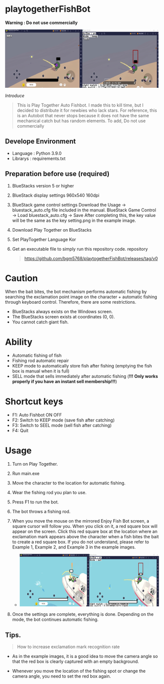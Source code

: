# playtogetherFishBot
**Warning : Do not use commercially**

<img src="https://github.com/bgm5768/playtogetherFishBot/blob/main/usage/%EC%98%88%EC%8B%9C%EC%9D%B4%EB%AF%B8%EC%A7%80/%EC%98%88%EC%8B%9C1.png">

*Introduce*

> This is Play Together Auto Fishbot.
I made this to kill time, but I decided to distribute it for newbies who lack stars.
For reference, this is an Autobot that never stops because it does not have the same mechanical catch but has random elements. To add, Do not use commercially

## Develope Environment
* Language : Python 3.9.0
* Librarys : requirements.txt

## Preparation before use (required) ##
1. BlueStacks version 5 or higher
  
2. BlueStack display settings
  960x540
  160dpi

3. BlueStack game control settings
  Download the Usage -> bluestack_auto.cfg file included in the manual.
  BlueStack Game Control -> Load bluestack_auto.cfg -> Save
  After completing this, the key value will be the same as the key setting.png in the example image.

4. Download Play Together on BlueStacks

5. Set PlayTogether Language Kor

6. Get an executable file to simply run this repository code. repository
   > https://github.com/bgm5768/playtogetherFishBot/releases/tag/v0

# Caution
When the bait bites, the bot mechanism performs automatic fishing by searching the exclamation point image on the character + automatic fishing through keyboard control.
Therefore, there are some restrictions.

- BlueStacks always exists on the Windows screen.
- The BlueStacks screen exists at coordinates (0, 0).
- You cannot catch giant fish.

# Ability
- Automatic fishing of fish
- Fishing rod automatic repair
- KEEP mode to automatically store fish after fishing (emptying the fish box is manual when it is full)
- SELL mode that sells immediately after automatic fishing (**!!! Only works properly if you have an instant sell membership!!!**)

# Shortcut keys
- F1: Auto Fishbot ON OFF
- F2: Switch to KEEP mode (save fish after catching)
- F3: Switch to SEEL mode (sell fish after catching)
- F4: Quit

# Usage
1. Turn on Play Together.

2. Run main.exe

3. Move the character to the location for automatic fishing.

4. Wear the fishing rod you plan to use.

5. Press F1 to run the bot.

6. The bot throws a fishing rod.

7. When you move the mouse on the mirrored Enjoy Fish Bot screen, a square cursor will follow you. When you click on it, a red square box will appear on the screen.
   Click this red square box at the location where an exclamation mark appears above the character when a fish bites the bait to create a red square box.
   If you do not understand, please refer to Example 1, Example 2, and Example 3 in the example images.

   * <img src="https://github.com/bgm5768/playtogetherFishBot/blob/main/usage/%EC%98%88%EC%8B%9C%EC%9D%B4%EB%AF%B8%EC%A7%80/%EC%98%88%EC%8B%9C3.png">


9. Once the settings are complete, everything is done. Depending on the mode, the bot continues automatic fishing.


## Tips.
> How to increase exclamation mark recognition rate
  * As in the example images, it is a good idea to move the camera angle so that the red box is clearly captured with an empty background.


* Whenever you move the location of the fishing spot or change the camera angle, you need to set the red box again.

